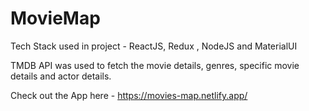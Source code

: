 # MovieMap

Tech Stack used in project - ReactJS, Redux , NodeJS and MaterialUI

TMDB API was used to fetch the movie details, genres, specific movie details and actor details.


Check out the App here - https://movies-map.netlify.app/ 

